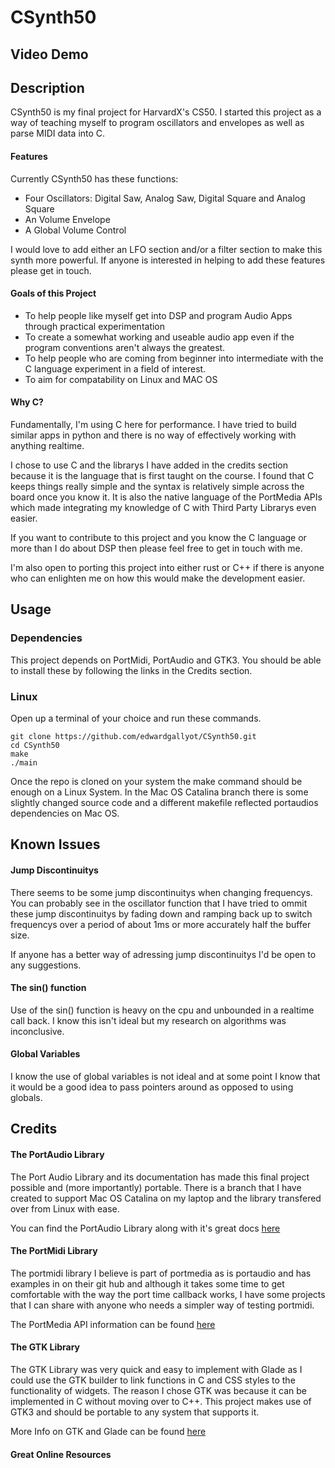 # CSynth50
## Video Demo



## Description

CSynth50 is my final project for HarvardX's CS50. I started this project as a way of teaching myself
to program oscillators and envelopes as well as parse MIDI data into C.

#### Features

Currently CSynth50 has these functions:

* Four Oscillators: Digital Saw, Analog Saw, Digital Square and Analog Square
* An Volume Envelope
* A Global Volume Control

I would love to add either an LFO section and/or a filter section to make this synth more powerful. If 
anyone is interested in helping to add these features please get in touch.

#### Goals of this Project

* To help people like myself get into DSP and program Audio Apps through practical experimentation
* To create a somewhat working and useable audio app even if the program conventions aren't always the greatest.
* To help people who are coming from beginner into intermediate with the C language experiment in a field of interest.
* To aim for compatability on Linux and MAC OS

#### Why C?

Fundamentally, I'm using C here for performance. I have tried to build similar apps in python and 
there is no way of effectively working with anything realtime.

I chose to use C and the librarys I have added in the credits section because it is the language 
that is first taught on the course. I found that C keeps things really simple and the syntax is 
relatively simple across the board once you know it. It is also the native language of the PortMedia
APIs which made integrating my knowledge of C with Third Party Librarys even easier.

If you want to contribute to this project and you know the C language or more than I do about DSP then
please feel free to get in touch with me.

I'm also open to porting this project into either rust or C++ if there is anyone who can enlighten 
me on how this would make the development easier. 

## Usage

### Dependencies

This project depends on PortMidi, PortAudio and GTK3. You should be able to install these by following the
links in the Credits section.

### Linux 

Open up a terminal of your choice and run these commands.     
      
`git clone https://github.com/edwardgallyot/CSynth50.git`  
` cd CSynth50 `    
` make `    
`./main`     


Once the repo is cloned on your system the make command should be enough on a Linux System. In the Mac OS Catalina
branch there is some slightly changed source code and a different makefile reflected portaudios dependencies
on Mac OS.

## Known Issues

#### Jump Discontinuitys

There seems to be some jump discontinuitys when changing frequencys. You can probably see in the oscillator
function that I have tried to ommit these jump discontinuitys by fading down and ramping back up to switch
frequencys over a period of about 1ms or more accurately half the buffer size.

If anyone has a better way of adressing jump discontinuitys I'd be open to any suggestions.

#### The sin() function

Use of the sin() function is heavy on the cpu and unbounded in a realtime call back. I know this isn't ideal
but my research on algorithms was inconclusive.

#### 

#### Global Variables

I know the use of global variables is not ideal and at some point I know that it would be a good idea to pass pointers
around as opposed to using globals.

## Credits

#### The PortAudio Library

The Port Audio Library and its documentation has made this final project possible
and (more importantly) portable. There is a branch that I have created to support Mac OS Catalina
on my laptop and the library transfered over from Linux with ease.

You can find the PortAudio Library along with it's great docs [here](http://www.portaudio.com/)

#### The PortMidi Library

The portmidi library I believe is part of portmedia as is portaudio and has examples in on their
git hub and although it takes some time to get comfortable with the way the port time callback works, 
I have some projects that I can share with anyone who needs a simpler way of testing portmidi.

The PortMedia API information can be found [here](http://portmedia.sourceforge.net/)

#### The GTK Library

The GTK Library was very quick and easy to implement with Glade as I could use the GTK builder
to link functions in C and CSS styles to the functionality of widgets. The reason I chose GTK was
because it can be implemented in C without moving over to C++. This project makes use of GTK3 and 
should be portable to any system that supports it.

More Info on GTK and Glade can be found [here](https://www.gtk.org/)

#### Great Online Resources



